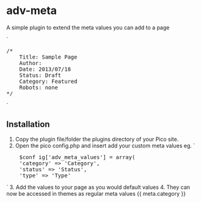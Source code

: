 adv-meta
========

A simple plugin to extend the meta values you can add to a page

`
<pre>
/*
    Title: Sample Page
    Author:
    Date: 2013/07/18
    Status: Draft
    Category: Featured
    Robots: none
*/
</pre>
`

Installation
-------------

1. Copy the plugin file/folder the plugins directory of your Pico site.
2. Open the pico config.php and insert add your custom meta values eg.
`
<pre>
    $conf ig['adv_meta_values'] = array(
    'category' => 'Category',
    'status' => 'Status',
    'type' => 'Type'
</pre>
`
3. Add the values to your page as you would default values
4. They can now be accessed in themes as regular meta values {{ meta.category }}

